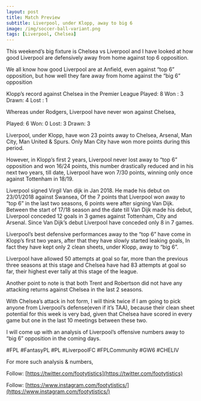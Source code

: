 ```yaml
---
layout: post
title: Match Preview
subtitle: Liverpool, under Klopp, away to big 6
image: /img/soccer-ball-variant.png
tags: [Liverpool, Chelsea]
---
```


This weekend’s big fixture is Chelsea vs Liverpool and I have looked at how good Liverpool are defensively away from home against top 6 opposition.

We all know how good Liverpool are at Anfield, even against “top 6” opposition, but how well they fare away from home against the “big 6” opposition

Klopp’s record against Chelsea in the Premier League
Played: 8
Won : 3
Drawn: 4
Lost : 1

Whereas under Rodgers, Liverpool have never won against Chelsea,

Played: 6
Won: 0
Lost: 3
Drawn: 3

Liverpool, under Klopp, have won 23 points away to Chelsea, Arsenal, Man City, Man United & Spurs. Only Man City have won more points during this period.

However, in Klopp’s first 2 years, Liverpool never lost away to “top 6” opposition and  won 16/24 points, this number drastically reduced  and in his next two years, till date, Liverpool have won  7/30 points, winning only once against Tottenham in 18/19.

Liverpool signed Virgil Van dijk in Jan 2018. He made his debut on 23/01/2018 against Swansea, Of the 7 points that Liverpool won away to “top 6” in the last two seasons, 6 points were after signing Van Dijk. Between the start of 17/18 season and the date till Van Dijk made his debut, Liverpool conceded 12 goals in 3 games against Tottenham, City and Arsenal. Since Van Dijk’s debut Liverpool have conceded only 8 in 7 games. 

Liverpool’s best defensive performances away to the “top 6” have come in Klopp’s first two years, after that they have slowly started leaking goals, In fact they have kept only 2 clean sheets, under Klopp, away to “big 6”.

Liverpool have allowed 50 attempts at goal so far, more than the previous three seasons at this stage and Chelsea have had 83 attempts at goal so far, their highest ever tally at this stage of the league. 

Another point to note is that both Trent and Robertson did not have any attacking returns against Chelsea in the last 2 seasons.

With Chelsea’s attack in hot form, I will think twice if I am going to pick anyone from Liverpool’s defense(even if it’s TAA), because their clean sheet potential for this week is very bad, given that Chelsea have scored in every game but one in the last 10 meetings between these two. 

I will come up with an analysis of Liverpool’s offensive numbers away to “big 6” opposition in the coming days. 


#FPL #FantasyPL #PL #LiverpoolFC #FPLCommunity #GW6 #CHELIV

For more such analysis & numbers, 

Follow: [https://twitter.com/footytistics](https://twitter.com/footytistics)

Follow: [https://www.instagram.com/footytistics/](https://www.instagram.com/footytistics/)
